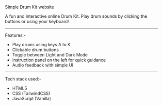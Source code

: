 Simple Drum Kit website

A fun and interactive online Drum Kit. Play drum sounds by clicking the buttons or using your keyboard!

---

Features:-

- Play drums using keys A to K
- Clickable drum buttons
- Toggle between Light and Dark Mode
- Instruction panel on the left for quick guidance
- Audio feedback with simple UI

---

Tech stack used:-

- HTML5
- CSS (TailwindCSS)
- JavaScript (Vanilla)



